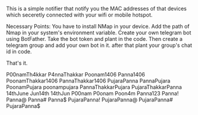 This is a simple notifier that notify you the MAC addresses of that devices which seceretly connected with your wifi or mobile hotspot.

Necessary Points:
  You have to install NMap in your device.
  Add the path of Nmap in your system's environment variable.
  Create your own telegram bot using BotFather.
  Take the bot token and plant in the code.
  Then create a telegram group and add your own bot in it.
  after that plant your group's chat id in code.


That's it.

P00namTh4kkar
P4nnaThakkar
Poonam1406
Panna1406
PoonamThakkar1406
PannaThakkar1406
PujaraPanna
PannaPujara
PoonamPujara
poonampujara
PannaThakkarPujara
PujaraThakkarPanna
14thJune
Jun14th
14thJun
P00nam
P0onam
Poon4m
Panna123
Panna!
Panna@
Panna#
Panna$
PujaraPanna!
PujaraPanna@
PujaraPanna#
PujaraPanna$
